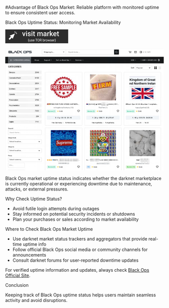 #Advantage of Black Ops Market: Reliable platform with monitored uptime to ensure consistent user access.

Black Ops Uptime Status: Monitoring Market Availability
 
[<img src="/tmp/new.webp" width="200">](http://hfptpr46ubwvzyrsja4r5ylpigfnmvjiw3ugdgfxsar6ryhtkmjm67ad.onion)

<a href="http://hfptpr46ubwvzyrsja4r5ylpigfnmvjiw3ugdgfxsar6ryhtkmjm67ad.onion"><img src="/tmp/find.webp" alt="Verified blackops dark web" style="max-width: 100%;"></a>
 
Black Ops market uptime status indicates whether the darknet marketplace is currently operational or experiencing downtime due to maintenance, attacks, or external pressures.

Why Check Uptime Status?

- Avoid futile login attempts during outages  
- Stay informed on potential security incidents or shutdowns  
- Plan your purchases or sales according to market availability

Where to Check Black Ops Market Uptime

- Use darknet market status trackers and aggregators that provide real-time uptime info  
- Follow official Black Ops social media or community channels for announcements  
- Consult darknet forums for user-reported downtime updates

For verified uptime information and updates, always check [Black Ops Official Site](http://hfptpr46ubwvzyrsja4r5ylpigfnmvjiw3ugdgfxsar6ryhtkmjm67ad.onion).

Conclusion

Keeping track of Black Ops uptime status helps users maintain seamless activity and avoid disruptions.